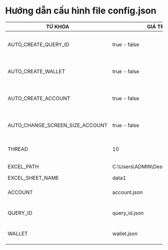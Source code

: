 # Hướng dẫn cấu hình file config.json
| TỪ KHÓA   | GIÁ TRỊ                                 | Ý NGHĨA                                         |
|-----------|-----------------------------------------|-------------------------------------------------|
| AUTO_CREATE_QUERY_ID | true - false                            | Bật tắt tính năng tạo ra file query_id.json     |
| AUTO_CREATE_WALLET | true - false                            | Bật tắt tính năng tạo ra file wallet.json       |
| AUTO_CREATE_ACCOUNT | true - false                            | Bật tắt tính năng tạo ra file account.json      |
| AUTO_CHANGE_SCREEN_SIZE_ACCOUNT | true - false                            | Bật tắt tính năng ghi log lỗi ra file error.txt |
| THREAD | 10                                      | Số luồng chạy đồng thời cùng lúc                |
| EXCEL_PATH | C:\\Users\\ADMIN\\Desktop\\profile.xlsx | Đường dẫn file EXCEL                            |
| EXCEL_SHEET_NAME | data1                                   | Tên sheet                                       |
| ACCOUNT | account.json                            | Đường dẫn file account.json                     |
| QUERY_ID | query_id.json                           | Đường dẫn file query_id.json                                        |
| WALLET | wallet.json                             | Đường dẫn file wallet.json                    |

